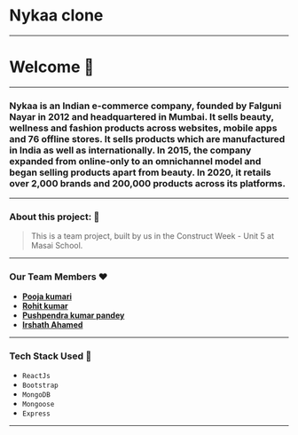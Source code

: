 # Nykaa clone
---
# Welcome :wave:
---
### Nykaa is an Indian e-commerce company, founded by Falguni Nayar in 2012 and headquartered in Mumbai. It sells beauty, wellness and fashion products across websites, mobile apps and 76 offline stores. It sells products which are manufactured in India as well as internationally. In 2015, the company expanded from online-only to an omnichannel model and began selling products apart from beauty. In 2020, it retails over 2,000 brands and 200,000 products across its platforms.
---
### About this project: :raised_hands:

> This is a team project, built by us in the Construct Week - Unit 5 at Masai School.

---
### Our Team Members :heart:

- **[Pooja kumari]()**
- **[Rohit kumar](https://github.com/rht16)**
- **[Pushpendra kumar pandey](https://github.com/pandeypushpendra3)**
- **[Irshath Ahamed](https://github.com/irshathahamed21)**

---
### Tech Stack Used :wrench:

- `ReactJs`
- `Bootstrap`
- `MongoDB`
- `Mongoose`
- `Express`
---


